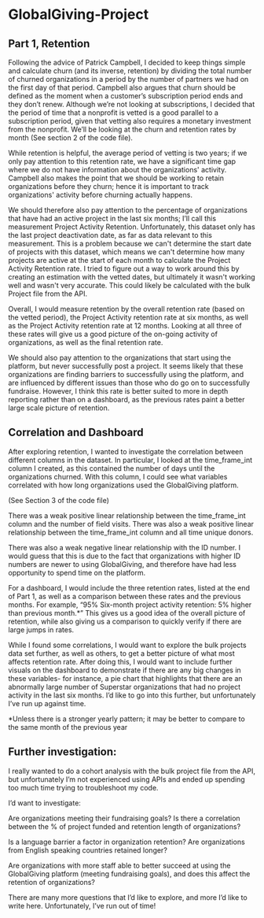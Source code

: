 # GlobalGiving-Project

 ## Part 1, Retention
Following the advice of Patrick Campbell, I decided to keep things simple and calculate churn (and its inverse, retention) by dividing the total number of churned organizations in a period by the number of partners we had on the first day of that period.
Campbell also argues that churn should be defined as the moment when a customer’s subscription period ends and they don’t renew. Although we’re not looking at subscriptions, I decided that the period of time that a nonprofit is vetted is a good parallel to a subscription period, given that vetting also requires a monetary investment from the nonprofit. We’ll be looking at the churn and retention rates by month (See section 2 of the code file).
 
While retention is helpful, the average period of vetting is two years; if we only pay attention to this retention rate, we have a significant time gap where we do not have information about the organizations' activity. Campbell also makes the point that we should be working to retain organizations before they churn; hence it is important to track organizations' activity before churning actually happens.

We should therefore also pay attention to the percentage of organizations that have had an active project in the last six months; I’ll call this measurement Project Activity Retention. Unfortunately, this dataset only has the last project deactivation date, as far as data relevant to this measurement. This is a problem because we can't determine the start date of projects with this dataset, which means we can't determine how many projects are active at the start of each month to calculate the Project Activity Retention rate. I tried to figure out a way to work around this by creating an estimation with the vetted dates, but ultimately it wasn't working well and wasn't very accurate. This could likely be calculated with the bulk Project file from the API.

Overall, I would measure retention by the overall retention rate (based on the vetted period), the Project Activity retention rate at six months, as well as the Project Activity retention rate at 12 months. Looking at all three of these rates will give us a good picture of the on-going activity of organizations, as well as the final retention rate.

We should also pay attention to the organizations that start using the platform, but never successfully post a project. It seems likely that these organizations are finding barriers to successfully using the platform, and are influenced by different issues than those who do go on to successfully fundraise. However, I think this rate is better suited to more in depth reporting rather than on a dashboard, as the previous rates paint a better large scale picture of retention. 
 
## Correlation and Dashboard
After exploring retention, I wanted to investigate the correlation between different columns in the dataset. In particular, I looked at the time_frame_int column I created, as this contained the number of days until the organizations churned. With this column, I could see what variables correlated with how long organizations used the GlobalGiving platform.

(See Section 3 of the code file)

There was a weak positive linear relationship between the time_frame_int column and  the number of field visits. There was also a weak positive linear relationship between the time_frame_int column and all time unique donors.

There was also a weak negative linear relationship with the ID number. I would guess that this is due to the fact that organizations with higher ID numbers are newer to using GlobalGiving, and therefore have had less opportunity to spend time on the platform.


For a dashboard, I would include the three retention rates, listed at the end of Part 1, as well as a comparison between these rates and the previous months. For example, “95% Six-month project activity retention: 5% higher than previous month.*” This gives us a good idea of the overall picture of retention, while also giving us a comparison to quickly verify if there are large jumps in rates. 

While I found some correlations, I would want to explore the bulk projects data set further, as well as others, to get a better picture of what most affects retention rate. After doing this, I would want to include further visuals on the dashboard to demonstrate if there are any big changes in these variables- for instance, a pie chart that highlights that there are an abnormally large number of Superstar organizations that had no project activity in the last six months. I’d like to go into this further, but unfortunately I’ve run up against time. 

*Unless there is a stronger yearly pattern; it may be better to compare to the same month of the previous year

## Further investigation:

I really wanted to do a cohort analysis with the bulk project file from the API, but unfortunately I’m not experienced using APIs and ended up spending too much time trying to troubleshoot my code. 

I’d want to investigate:

Are organizations meeting their fundraising goals? 
Is there a correlation between the % of project funded and retention length of organizations?

Is a language barrier a factor in organization retention?
Are organizations from English speaking countries retained longer? 

Are organizations with more staff able to better succeed at using the GlobalGiving platform (meeting fundraising goals), and does this affect the retention of organizations? 

There are many more questions that I’d like to explore, and more I’d like to write here. Unfortunately, I’ve run out of time!

